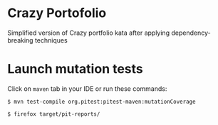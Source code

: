 # Crazy Portofolio

Simplified version of Crazy portfolio kata after applying dependency-breaking techniques

# Launch mutation tests

Click on `maven` tab in your IDE or run these commands:

`$ mvn test-compile org.pitest:pitest-maven:mutationCoverage`

`$ firefox target/pit-reports/`

